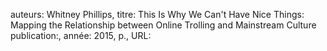 auteurs: Whitney Phillips, 
titre: This Is Why We Can't Have Nice Things: Mapping the Relationship between Online Trolling and Mainstream Culture
publication:, 
année: 2015, 
p.,
URL: 

